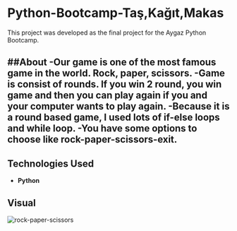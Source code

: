 # Python-Bootcamp-Taş,Kağıt,Makas
This project was developed as the final project for the Aygaz Python Bootcamp.

##About
-Our game is one of the most famous game in the world. Rock, paper, scissors. 
-Game is consist of rounds. If you win 2 round, you win game and then you can play again if you and your computer wants to play again.
-Because it is a round based game, I used lots of if-else loops and while loop.
-You have some options to choose like rock-paper-scissors-exit.
-

## Technologies Used

- **Python**


## Visual
![rock-paper-scissors](https://github.com/user-attachments/assets/81760da9-d705-44cb-88d6-03cb4cc6198d)
